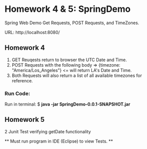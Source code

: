 # Homework 4 & 5: SpringDemo
Spring Web Demo Get Requests, POST Requests, and TimeZones.

URL: http://localhost:8080/

## Homework 4

1. GET Reuqests return to browser the UTC Date and Time.
2. POST Requests with the following body =>  {timezone: "America/Los_Angeles"} <= will return LA's Date and Time.
3. Both Requests will also return a list of all available timezones for reference.


### Run Code:
Run in terminal: $ **java -jar SpringDemo-0.0.1-SNAPSHOT.jar**


## Homework 5

2 Junit Test verifying getDate functionality

** Must run program in IDE (Eclipse) to view Tests. **

